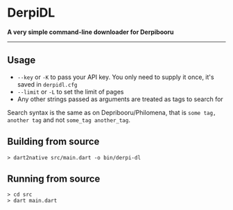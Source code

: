 # DerpiDL

**A very simple command-line downloader for Derpibooru**

____

## Usage

* `--key` or `-K` to pass your API key. You only need to supply it once, it's saved in `derpidl.cfg`
* `--limit` or `-L` to set the limit of pages
* Any other strings passed as arguments are treated as tags to search for

Search syntax is the same as on Depribooru/Philomena, that is `some tag, another tag`
and not `some_tag another_tag`.

## Building from source

```
> dart2native src/main.dart -o bin/derpi-dl
```

## Running from source

```
> cd src
> dart main.dart
```
